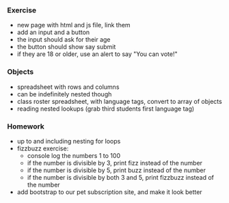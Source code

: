 ### Exercise

- new page with html and js file, link them
- add an input and a button
- the input should ask for their age
- the button should show say submit
- if they are 18 or older, use an alert to say "You can vote!"

### Objects

- spreadsheet with rows and columns
- can be indefinitely nested though
- class roster spreadsheet, with language tags, convert to array of objects
- reading nested lookups (grab third students first language tag)

### Homework

- up to and including nesting for loops
- fizzbuzz exercise: 
    - console log the numbers 1 to 100
    - if the number is divisible by 3, print fizz instead of the number
    - if the number is divisible by 5, print buzz instead of the number
    - if the number is divisible by both 3 and 5, print fizzbuzz instead of the number
- add bootstrap to our pet subscription site, and make it look better

